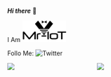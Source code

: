 ***Hi there*** 👋


I Am  <img width="100" alt="Screenshot" src="https://github.com/V33RU/v33ru/blob/main/logo%20in%20illustrator.png">



Follo Me:
![[Twitter](https://github.com/johan/svg-cleanups/blob/master/logos/twitter.svg)](https://twitter.com/v33riot)

<img align='right' src="https://github-readme-stats.vercel.app/api?username=v33ru&show_icons=true&theme=dracula" width="300">

<img align='left' src="https://github-readme-stats.vercel.app/api/top-langs/?username=v33ru&layout=compact" width="200">


